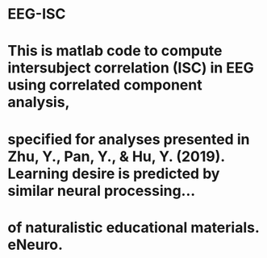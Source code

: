 # EEG-ISC
# This is matlab code to compute intersubject correlation (ISC) in EEG using correlated component analysis, 
# specified for analyses presented in Zhu, Y., Pan, Y., & Hu, Y. (2019). Learning desire is predicted by similar neural processing...
# of naturalistic educational materials. eNeuro.
